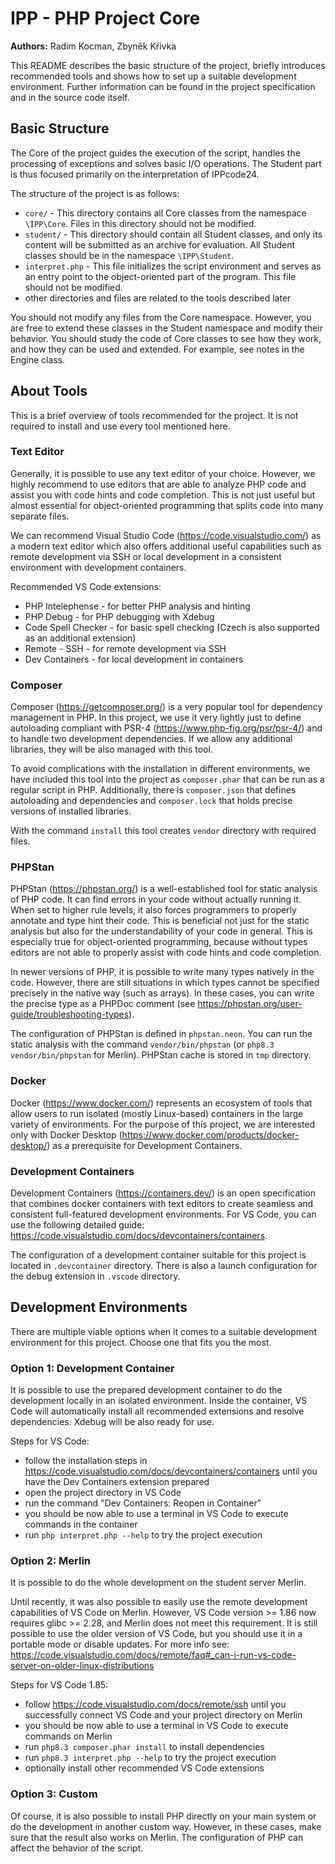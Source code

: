 # IPP - PHP Project Core

**Authors:** 
Radim Kocman, 
Zbyněk Křivka

This README describes the basic structure of the project, briefly introduces recommended tools and shows how to set up a suitable development environment.
Further information can be found in the project specification and in the source code itself.

## Basic Structure

The Core of the project guides the execution of the script, handles the processing of exceptions and solves basic I/O operations. The Student part is thus focused primarily on the interpretation of IPPcode24.

The structure of the project is as follows:
- `core/` - This directory contains all Core classes from the namespace `\IPP\Core`. Files in this directory should not be modified.
- `student/` - This directory should contain all Student classes, and only its content will be submitted as an archive for evaluation. All Student classes should be in the namespace `\IPP\Student`.
- `interpret.php` - This file initializes the script environment and serves as an entry point to the object-oriented part of the program. This file should not be modified.
- other directories and files are related to the tools described later

You should not modify any files from the Core namespace. However, you are free to extend these classes in the Student namespace and modify their behavior. You should study the code of Core classes to see how they work, and how they can be used and extended. For example, see notes in the Engine class.

## About Tools

This is a brief overview of tools recommended for the project. It is not required to install and use every tool mentioned here. 

### Text Editor

Generally, it is possible to use any text editor of your choice.
However, we highly recommend to use editors that are able to analyze PHP code and assist you with code hints and code completion.
This is not just useful but almost essential for object-oriented programming that splits code into many separate files.

We can recommend Visual Studio Code (https://code.visualstudio.com/) as a modern text editor which also offers additional useful capabilities such as remote development via SSH or local development in a consistent environment with development containers.

Recommended VS Code extensions:
- PHP Intelephense - for better PHP analysis and hinting
- PHP Debug - for PHP debugging with Xdebug
- Code Spell Checker - for basic spell checking (Czech is also supported as an additional extension)
- Remote - SSH - for remote development via SSH
- Dev Containers - for local development in containers

### Composer

Composer (https://getcomposer.org/) is a very popular tool for dependency management in PHP. In this project, we use it very lightly just to define autoloading compliant with PSR-4 (https://www.php-fig.org/psr/psr-4/) and to handle two development dependencies. If we allow any additional libraries, they will be also managed with this tool.

To avoid complications with the installation in different environments, we have included this tool into the project as `composer.phar` that can be run as a regular script in PHP. Additionally, there is `composer.json` that defines autoloading and dependencies and `composer.lock` that holds precise versions of installed libraries.

With the command `install` this tool creates `vendor` directory with required files.

### PHPStan

PHPStan (https://phpstan.org/) is a well-established tool for static analysis of PHP code. It can find errors in your code without actually running it. When set to higher rule levels, it also forces programmers to properly annotate and type hint their code. This is beneficial not just for the static analysis but also for the understandability of your code in general. This is especially true for object-oriented programming, because without types editors are not able to properly assist with code hints and code completion.

In newer versions of PHP, it is possible to write many types natively in the code. However, there are still situations in which types cannot be specified precisely in the native way (such as arrays). In these cases, you can write the precise type as a PHPDoc comment (see https://phpstan.org/user-guide/troubleshooting-types).

The configuration of PHPStan is defined in `phpstan.neon`. You can run the static analysis with the command `vendor/bin/phpstan` (or `php8.3 vendor/bin/phpstan` for Merlin). PHPStan cache is stored in `tmp` directory.

### Docker

Docker (https://www.docker.com/) represents an ecosystem of tools that allow users to run isolated (mostly Linux-based) containers in the large variety of environments. For the purpose of this project, we are interested only with Docker Desktop (https://www.docker.com/products/docker-desktop/) as a prerequisite for Development Containers.

### Development Containers

Development Containers (https://containers.dev/) is an open specification that combines docker containers with text editors to create seamless and consistent full-featured development environments. 
For VS Code, you can use the following detailed guide: https://code.visualstudio.com/docs/devcontainers/containers.

The configuration of a development container suitable for this project is located in `.devcontainer` directory. There is also a launch configuration for the debug extension in `.vscode` directory.

## Development Environments

There are multiple viable options when it comes to a suitable development environment for this project. Choose one that fits you the most.

### Option 1: Development Container

It is possible to use the prepared development container to do the development locally in an isolated environment.
Inside the container, VS Code will automatically install all recommended extensions and resolve dependencies. Xdebug will be also ready for use.

Steps for VS Code:
- follow the installation steps in https://code.visualstudio.com/docs/devcontainers/containers until you have the Dev Containers extension prepared
- open the project directory in VS Code
- run the command "Dev Containers: Reopen in Container"
- you should be now able to use a terminal in VS Code to execute commands in the container
- run `php interpret.php --help` to try the project execution

### Option 2: Merlin

It is possible to do the whole development on the student server Merlin.

Until recently, it was also possible to easily use the remote development capabilities of VS Code on Merlin. However, VS Code version >= 1.86 now requires glibc >= 2.28, and Merlin does not meet this requirement.
It is still possible to use the older version of VS Code, but you should use it in a portable mode or disable updates. For more info see:
https://code.visualstudio.com/docs/remote/faq#_can-i-run-vs-code-server-on-older-linux-distributions

Steps for VS Code 1.85:
- follow https://code.visualstudio.com/docs/remote/ssh until you successfully connect VS Code and your project directory on Merlin
- you should be now able to use a terminal in VS Code to execute commands on Merlin
- run `php8.3 composer.phar install` to install dependencies
- run `php8.3 interpret.php --help` to try the project execution
- optionally install other recommended VS Code extensions

### Option 3: Custom

Of course, it is also possible to install PHP directly on your main system or do the development in another custom way. However, in these cases, make sure that the result also works on Merlin. The configuration of PHP can affect the behavior of the script.
